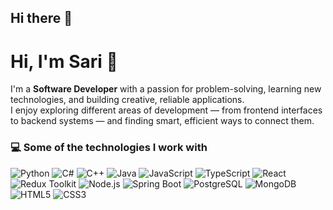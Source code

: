## Hi there 👋
# Hi, I'm Sari 👋  

I'm a **Software Developer** with a passion for problem-solving, learning new technologies, and building creative, reliable applications.  
I enjoy exploring different areas of development — from frontend interfaces to backend systems — and finding smart, efficient ways to connect them.


### 💻 Some of the technologies I work with
![Python](https://img.shields.io/badge/Python-3776AB?logo=python&logoColor=white)
![C#](https://img.shields.io/badge/C%23-239120?logo=csharp&logoColor=white)
![C++](https://img.shields.io/badge/C++-00599C?logo=cplusplus&logoColor=white)
![Java](https://img.shields.io/badge/Java-007396?logo=java&logoColor=white)
![JavaScript](https://img.shields.io/badge/JavaScript-F7DF1E?logo=javascript&logoColor=000)
![TypeScript](https://img.shields.io/badge/TypeScript-3178C6?logo=typescript&logoColor=white)
![React](https://img.shields.io/badge/React-61DAFB?logo=react&logoColor=000)
![Redux Toolkit](https://img.shields.io/badge/Redux%20Toolkit-764ABC?logo=redux&logoColor=white)
![Node.js](https://img.shields.io/badge/Node.js-339933?logo=node.js&logoColor=white)
![Spring Boot](https://img.shields.io/badge/Spring%20Boot-6DB33F?logo=springboot&logoColor=white)
![PostgreSQL](https://img.shields.io/badge/PostgreSQL-4169E1?logo=postgresql&logoColor=white)
![MongoDB](https://img.shields.io/badge/MongoDB-47A248?logo=mongodb&logoColor=white)
![HTML5](https://img.shields.io/badge/HTML5-E34F26?logo=html5&logoColor=white)
![CSS3](https://img.shields.io/badge/CSS3-1572B6?logo=css3&logoColor=white)



<!--
**sari225/sari225** is a ✨ _special_ ✨ repository because its `README.md` (this file) appears on your GitHub profile.

Here are some ideas to get you started:

- 🔭 I’m currently working on ...
- 🌱 I’m currently learning ...
- 👯 I’m looking to collaborate on ...
- 🤔 I’m looking for help with ...
- 💬 Ask me about ...
- 📫 How to reach me: ...
- 😄 Pronouns: ...
- ⚡ Fun fact: ...
-->
